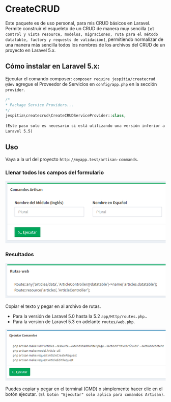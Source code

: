 # CreateCRUD
Este paquete es de uso personal, para mis CRUD básicos en Laravel. Permite construir el esqueleto de un CRUD de manera muy sencilla `[el control y vista resource, modelos, migraciones, ruta para el método datatable, factory y requests de validación]`, permitiendo normalizar de una manera más sencilla todos los nombres de los archivos del CRUD de un proyecto en Laravel 5.x.

## Cómo instalar en Laravel 5.x:
Ejecutar el comando composer: `composer require jespitia/createcrud @dev`
agregue el Proveedor de Servicios en `config/app.php` en la sección `provider`.
```php
/*
* Package Service Providers...
*/
jespitia\createcrud\CreateCRUDServiceProvider::class,
```
`(Este paso solo es necesario si está utilizando una versión inferior a Laravel 5.5)`

## Uso
Vaya a la url del proyecto `http://myapp.test/artisan-commands`.

### Llenar todos los campos del formulario 
![alt text](https://raw.githubusercontent.com/chuchoarte/createcrud/master/src/public/img/form-1.PNG)

### Resultados

![alt text](https://raw.githubusercontent.com/chuchoarte/createcrud/master/src/public/img/form-2.PNG)

Copiar el texto y pegar en al archivo de rutas. 
  * Para la versión de Laravel 5.0 hasta la 5.2 `app/Http/routes.php`..
  * Para la version de Laravel 5.3 en adelante `routes/web.php`.

![alt text](https://raw.githubusercontent.com/chuchoarte/createcrud/master/src/public/img/form-3.PNG)

Puedes copiar y pegar en el terminal (CMD) o simplemente hacer clic en el botón ejecutar. 
`(El botón "Ejecutar" solo aplica para comandos Artisan)`.
